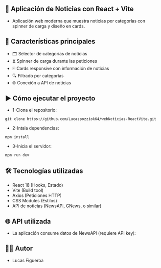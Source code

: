 📰 Aplicación de Noticias con React + Vite
- 
- Aplicación web moderna que muestra noticias por categorías con spinner de carga y diseño en cards.

🌟 Características principales
- 
- 🗂️ Selector de categorías de noticias
- ⏳ Spinner de carga durante las peticiones
- 🃏 Cards responsive con información de noticias
- 🔍 Filtrado por categorías
- 🌐 Conexión a API de noticias

▶️ Cómo ejecutar el proyecto
- 
- 1-Clona el repositorio:
````
git clone https://github.com/Lucaspozziok64/webNoticias-ReactVite.git
````
- 2-Intala dependencias: 
````
npm install
````
- 3-Inicia el servidor:
````
npm run dev 
````

🛠️ Tecnologías utilizadas
- 
- React 18 (Hooks, Estado)
- Vite (Build tool)
- Axios (Peticiones HTTP)
- CSS Modules (Estilos)
- API de noticias (NewsAPI, GNews, o similar)

🌐 API utilizada
- 
- La aplicación consume datos de NewsAPI (requiere API key):

👨‍💻 Autor
- 
- Lucas Figueroa